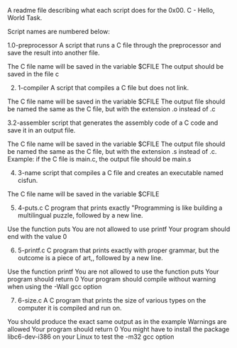 A readme file describing what each script does for the 0x00. C - Hello, World Task.

Script names are numbered below:

1.0-preprocessor
A script that runs a C file through the preprocessor and save the result into another file.

The C file name will be saved in the variable $CFILE
The output should be saved in the file c

2. 1-compiler
A script that compiles a C file but does not link.

The C file name will be saved in the variable $CFILE
The output file should be named the same as the C file, but with the extension .o instead of .c

3.2-assembler
script that generates the assembly code of a C code and save it in an output file.

The C file name will be saved in the variable $CFILE
The output file should be named the same as the C file, but with the extension .s instead of .c.
Example: if the C file is main.c, the output file should be main.s

4. 3-name
script that compiles a C file and creates an executable named cisfun.

The C file name will be saved in the variable $CFILE

5. 4-puts.c
C program that prints exactly "Programming is like building a multilingual puzzle, followed by a new line.

Use the function puts
You are not allowed to use printf
Your program should end with the value 0

6. 5-printf.c
C program that prints exactly with proper grammar, but the outcome is a piece of art,, followed by a new line.

Use the function printf
You are not allowed to use the function puts
Your program should return 0
Your program should compile without warning when using the -Wall gcc option

7. 6-size.c
A C program that prints the size of various types on the computer it is compiled and run on.

You should produce the exact same output as in the example
Warnings are allowed
Your program should return 0
You might have to install the package libc6-dev-i386 on your Linux to test the -m32 gcc option

